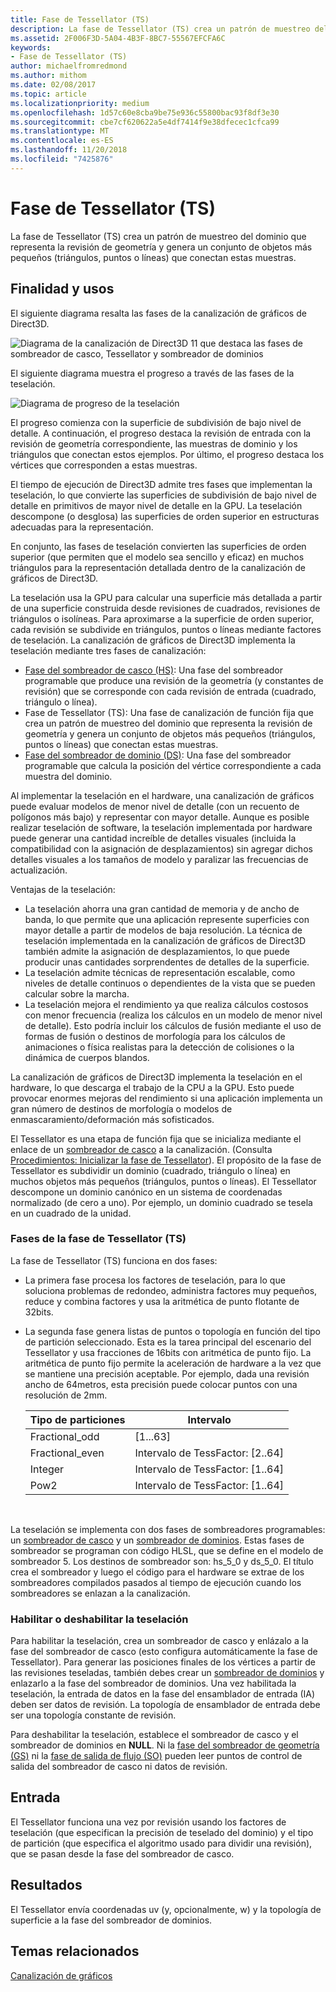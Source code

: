 ```yaml
---
title: Fase de Tessellator (TS)
description: La fase de Tessellator (TS) crea un patrón de muestreo del dominio que representa la revisión de geometría y genera un conjunto de objetos más pequeños (triángulos, puntos o líneas) que conectan estas muestras.
ms.assetid: 2F006F3D-5A04-4B3F-8BC7-55567EFCFA6C
keywords:
- Fase de Tessellator (TS)
author: michaelfromredmond
ms.author: mithom
ms.date: 02/08/2017
ms.topic: article
ms.localizationpriority: medium
ms.openlocfilehash: 1d57c60e8cba9be75e936c55800bac93f8df3e30
ms.sourcegitcommit: cbe7cf620622a5e4df7414f9e38dfecec1cfca99
ms.translationtype: MT
ms.contentlocale: es-ES
ms.lasthandoff: 11/20/2018
ms.locfileid: "7425876"
---
```

# <a name="tessellator-ts-stage"></a>Fase de Tessellator (TS)


La fase de Tessellator (TS) crea un patrón de muestreo del dominio que representa la revisión de geometría y genera un conjunto de objetos más pequeños (triángulos, puntos o líneas) que conectan estas muestras.

## <a name="span-idpurposeandusesspanspan-idpurposeandusesspanspan-idpurposeandusesspanpurpose-and-uses"></a><span id="Purpose_and_uses"></span><span id="purpose_and_uses"></span><span id="PURPOSE_AND_USES"></span>Finalidad y usos


El siguiente diagrama resalta las fases de la canalización de gráficos de Direct3D.

![Diagrama de la canalización de Direct3D 11 que destaca las fases de sombreador de casco, Tessellator y sombreador de dominios](images/d3d11-pipeline-stages-tessellation.png)

El siguiente diagrama muestra el progreso a través de las fases de la teselación.

![Diagrama de progreso de la teselación](images/tess-prog.png)

El progreso comienza con la superficie de subdivisión de bajo nivel de detalle. A continuación, el progreso destaca la revisión de entrada con la revisión de geometría correspondiente, las muestras de dominio y los triángulos que conectan estos ejemplos. Por último, el progreso destaca los vértices que corresponden a estas muestras.

El tiempo de ejecución de Direct3D admite tres fases que implementan la teselación, lo que convierte las superficies de subdivisión de bajo nivel de detalle en primitivos de mayor nivel de detalle en la GPU. La teselación descompone (o desglosa) las superficies de orden superior en estructuras adecuadas para la representación.

En conjunto, las fases de teselación convierten las superficies de orden superior (que permiten que el modelo sea sencillo y eficaz) en muchos triángulos para la representación detallada dentro de la canalización de gráficos de Direct3D.

La teselación usa la GPU para calcular una superficie más detallada a partir de una superficie construida desde revisiones de cuadrados, revisiones de triángulos o isolíneas. Para aproximarse a la superficie de orden superior, cada revisión se subdivide en triángulos, puntos o líneas mediante factores de teselación. La canalización de gráficos de Direct3D implementa la teselación mediante tres fases de canalización:

-   [Fase del sombreador de casco (HS)](hull-shader-stage--hs-.md): Una fase del sombreador programable que produce una revisión de la geometría (y constantes de revisión) que se corresponde con cada revisión de entrada (cuadrado, triángulo o línea).
-   Fase de Tessellator (TS): Una fase de canalización de función fija que crea un patrón de muestreo del dominio que representa la revisión de geometría y genera un conjunto de objetos más pequeños (triángulos, puntos o líneas) que conectan estas muestras.
-   [Fase del sombreador de dominio (DS)](domain-shader-stage--ds-.md): Una fase del sombreador programable que calcula la posición del vértice correspondiente a cada muestra del dominio.

Al implementar la teselación en el hardware, una canalización de gráficos puede evaluar modelos de menor nivel de detalle (con un recuento de polígonos más bajo) y representar con mayor detalle. Aunque es posible realizar teselación de software, la teselación implementada por hardware puede generar una cantidad increíble de detalles visuales (incluida la compatibilidad con la asignación de desplazamientos) sin agregar dichos detalles visuales a los tamaños de modelo y paralizar las frecuencias de actualización.

Ventajas de la teselación:

-   La teselación ahorra una gran cantidad de memoria y de ancho de banda, lo que permite que una aplicación represente superficies con mayor detalle a partir de modelos de baja resolución. La técnica de teselación implementada en la canalización de gráficos de Direct3D también admite la asignación de desplazamientos, lo que puede producir unas cantidades sorprendentes de detalles de la superficie.
-   La teselación admite técnicas de representación escalable, como niveles de detalle continuos o dependientes de la vista que se pueden calcular sobre la marcha.
-   La teselación mejora el rendimiento ya que realiza cálculos costosos con menor frecuencia (realiza los cálculos en un modelo de menor nivel de detalle). Esto podría incluir los cálculos de fusión mediante el uso de formas de fusión o destinos de morfología para los cálculos de animaciones o física realistas para la detección de colisiones o la dinámica de cuerpos blandos.

La canalización de gráficos de Direct3D implementa la teselación en el hardware, lo que descarga el trabajo de la CPU a la GPU. Esto puede provocar enormes mejoras del rendimiento si una aplicación implementa un gran número de destinos de morfología o modelos de enmascaramiento/deformación más sofisticados.

El Tessellator es una etapa de función fija que se inicializa mediante el enlace de un [sombreador de casco](hull-shader-stage--hs-.md) a la canalización. (Consulta [Procedimientos: Inicializar la fase de Tessellator](https://msdn.microsoft.com/library/windows/desktop/ff476341)). El propósito de la fase de Tessellator es subdividir un dominio (cuadrado, triángulo o línea) en muchos objetos más pequeños (triángulos, puntos o líneas). El Tessellator descompone un dominio canónico en un sistema de coordenadas normalizado (de cero a uno). Por ejemplo, un dominio cuadrado se tesela en un cuadrado de la unidad.

### <a name="span-idphasesinthetessellatortsstagespanspan-idphasesinthetessellatortsstagespanspan-idphasesinthetessellatortsstagespanphases-in-the-tessellator-ts-stage"></a><span id="Phases_in_the_Tessellator__TS__stage"></span><span id="phases_in_the_tessellator__ts__stage"></span><span id="PHASES_IN_THE_TESSELLATOR__TS__STAGE"></span>Fases de la fase de Tessellator (TS)

La fase de Tessellator (TS) funciona en dos fases:

-   La primera fase procesa los factores de teselación, para lo que soluciona problemas de redondeo, administra factores muy pequeños, reduce y combina factores y usa la aritmética de punto flotante de 32bits.
-   La segunda fase genera listas de puntos o topología en función del tipo de partición seleccionado. Esta es la tarea principal del escenario del Tessellator y usa fracciones de 16bits con aritmética de punto fijo. La aritmética de punto fijo permite la aceleración de hardware a la vez que se mantiene una precisión aceptable. Por ejemplo, dada una revisión ancho de 64metros, esta precisión puede colocar puntos con una resolución de 2mm.

    | Tipo de particiones | Intervalo                       |
    |----------------------|-----------------------------|
    | Fractional\_odd      | \[1...63\]                  |
    | Fractional\_even     | Intervalo de TessFactor: \[2..64\] |
    | Integer              | Intervalo de TessFactor: \[1..64\] |
    | Pow2                 | Intervalo de TessFactor: \[1..64\] |

     

La teselación se implementa con dos fases de sombreadores programables: un [sombreador de casco](hull-shader-stage--hs-.md) y un [sombreador de dominios](domain-shader-stage--ds-.md). Estas fases de sombreador se programan con código HLSL, que se define en el modelo de sombreador 5. Los destinos de sombreador son: hs\_5\_0 y ds\_5\_0. El título crea el sombreador y luego el código para el hardware se extrae de los sombreadores compilados pasados al tiempo de ejecución cuando los sombreadores se enlazan a la canalización.

### <a name="span-idenablingdisablingtessellationspanspan-idenablingdisablingtessellationspanspan-idenablingdisablingtessellationspanenablingdisabling-tessellation"></a><span id="Enabling_disabling_tessellation"></span><span id="enabling_disabling_tessellation"></span><span id="ENABLING_DISABLING_TESSELLATION"></span>Habilitar o deshabilitar la teselación

Para habilitar la teselación, crea un sombreador de casco y enlázalo a la fase del sombreador de casco (esto configura automáticamente la fase de Tessellator). Para generar las posiciones finales de los vértices a partir de las revisiones teseladas, también debes crear un [sombreador de dominios](domain-shader-stage--ds-.md) y enlazarlo a la fase del sombreador de dominios. Una vez habilitada la teselación, la entrada de datos en la fase del ensamblador de entrada (IA) deben ser datos de revisión. La topología de ensamblador de entrada debe ser una topología constante de revisión.

Para deshabilitar la teselación, establece el sombreador de casco y el sombreador de dominios en **NULL**. Ni la [fase del sombreador de geometría (GS)](geometry-shader-stage--gs-.md) ni la [fase de salida de flujo (SO)](stream-output-stage--so-.md) pueden leer puntos de control de salida del sombreador de casco ni datos de revisión.

## <a name="span-idinputspanspan-idinputspanspan-idinputspaninput"></a><span id="Input"></span><span id="input"></span><span id="INPUT"></span>Entrada


El Tessellator funciona una vez por revisión usando los factores de teselación (que especifican la precisión de teselado del dominio) y el tipo de partición (que especifica el algoritmo usado para dividir una revisión), que se pasan desde la fase del sombreador de casco.

## <a name="span-idoutputspanspan-idoutputspanspan-idoutputspanoutput"></a><span id="Output"></span><span id="output"></span><span id="OUTPUT"></span>Resultados


El Tessellator envía coordenadas uv (y, opcionalmente, w) y la topología de superficie a la fase del sombreador de dominios.

## <a name="span-idrelated-topicsspanrelated-topics"></a><span id="related-topics"></span>Temas relacionados


[Canalización de gráficos](graphics-pipeline.md)

 

 




